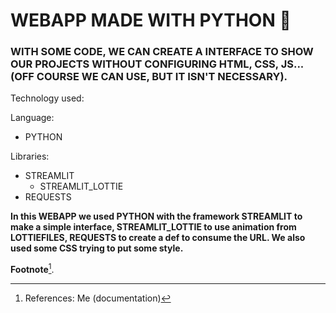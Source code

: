 #  WEBAPP MADE WITH PYTHON 🐍
### WITH SOME CODE, WE CAN CREATE A INTERFACE TO SHOW OUR PROJECTS WITHOUT CONFIGURING HTML, CSS, JS... (OFF COURSE WE CAN USE, BUT IT ISN'T NECESSARY).

Technology used:

Language:
  - PYTHON
  
 Libraries:
  - STREAMLIT
    - STREAMLIT_LOTTIE
  - REQUESTS

**In this WEBAPP we used PYTHON with the framework STREAMLIT to make a simple interface, STREAMLIT_LOTTIE to use animation from LOTTIEFILES, REQUESTS to create a def to consume the URL. We also used some CSS trying to put some style.** 


**Footnote**[^1].
[^1]: References: Me (documentation)

